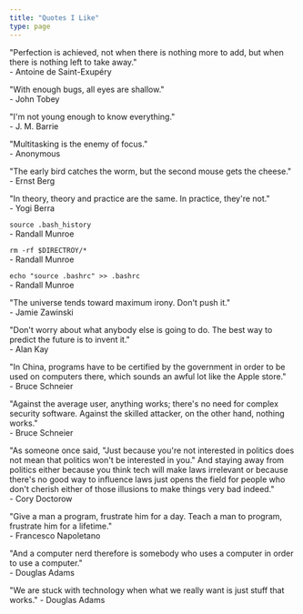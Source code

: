 ```yaml
---
title: "Quotes I Like"
type: page
---
```



"Perfection is achieved, not when there is nothing more to add, but when there is nothing left to take away."  
\- Antoine de Saint-Exupéry

"With enough bugs, all eyes are shallow."  
\- John Tobey

"I'm not young enough to know everything."  
\- J. M. Barrie

"Multitasking is the enemy of focus."  
\- Anonymous

"The early bird catches the worm, but the second mouse gets the cheese."  
\- Ernst Berg

"In theory, theory and practice are the same. In practice, they're not."  
\- Yogi Berra

`source .bash_history`  
\- Randall Munroe

`rm -rf $DIRECTROY/*`  
\- Randall Munroe

`echo "source .bashrc" >> .bashrc`  
\- Randall Munroe

"The universe tends toward maximum irony. Don't push it."  
\- Jamie Zawinski

"Don't worry about what anybody else is going to do. The best way to predict the future is to invent it."  
\- Alan Kay

"In China, programs have to be certified by the government in order to be used on computers there, which sounds an awful lot like the Apple store."  
\- Bruce Schneier

"Against the average user, anything works; there's no need for complex security software. Against the skilled attacker, on the other hand, nothing works."  
\- Bruce Schneier

"As someone once said, "Just because you're not interested in politics does not mean that politics won't be interested in you." And staying away from politics either because you think tech will make laws irrelevant or because there's no good way to influence laws just opens the field for people who don't cherish either of those illusions to make things very bad indeed."  
\- Cory Doctorow

"Give a man a program, frustrate him for a day. Teach a man to program, frustrate him for a lifetime."  
\- Francesco Napoletano

"And a computer nerd therefore is somebody who uses a computer in order to use a computer."  
\- Douglas Adams

"We are stuck with technology when what we really want is just stuff that works."
\- Douglas Adams

